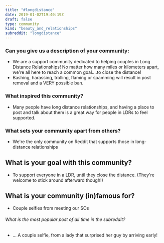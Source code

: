 ```yaml
---
title: "#longdistance"
date: 2019-01-02T19:40:19Z
draft: false
type: community
kind: "beauty_and_relationships"
subreddit: "longdistance"
---
```


### Can you give us a description of your community:

* We are a support community dedicated to helping couples in Long Distance Relationships! No matter how many miles or kilometers apart, we're all here to reach a common goal....to close the distance!
* Bashing, harassing, trolling, flaming or spamming will result in post removal and a VERY possible ban.

### What inspired this community?
* Many people have long distance relationships, and having a place to post and talk about them is a great way for people in LDRs to feel supported.

### What sets your community apart from others?

* We're the only community on Reddit that supports those in long-distance relationships

## What is your goal with this community?
* To support everyone in a LDR, until they close the distance. (They're welcome to stick around afterward though!)

## What is your community (in)famous for?
* Couple selfies from meeting our SOs

###### What is the most popular post of all time in the subreddit?
* ... A couple selfie, from a lady that surprised her guy by arriving early!

